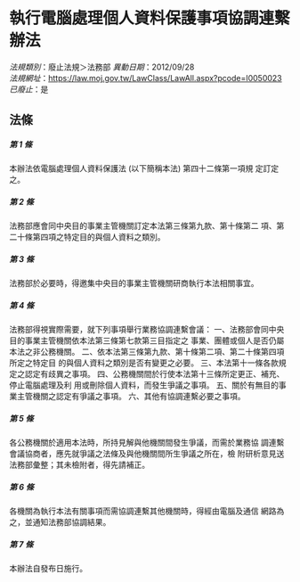 # 執行電腦處理個人資料保護事項協調連繫辦法

*法規類別*：廢止法規＞法務部
*異動日期*：2012/09/28  
*法規網址*：https://law.moj.gov.tw/LawClass/LawAll.aspx?pcode=I0050023
*已廢止*：是


## 法條
##### 第 1 條
本辦法依電腦處理個人資料保護法 (以下簡稱本法) 第四十二條第一項規
定訂定之。

##### 第 2 條
法務部應會同中央目的事業主管機關訂定本法第三條第九款、第十條第二
項、第二十條第四項之特定目的與個人資料之類別。

##### 第 3 條
法務部於必要時，得邀集中央目的事業主管機關研商執行本法相關事宜。


##### 第 4 條
法務部得視實際需要，就下列事項舉行業務協調連繫會議：
一、法務部會同中央目的事業主管機關依本法第三條第七款第三目指定之
    事業、團體或個人是否仍屬本法之非公務機關。
二、依本法第三條第九款、第十條第二項、第二十條第四項所定之特定目
    的與個人資料之類別是否有變更之必要。
三、本法第十一條各款規定之認定有歧異之事項。
四、公務機關間於行使本法第十三條所定更正、補充、停止電腦處理及利
    用或刪除個人資料，而發生爭議之事項。
五、關於有無目的事業主管機關之認定有爭議之事項。
六、其他有協調連繫必要之事項。


##### 第 5 條
各公務機關於適用本法時，所持見解與他機關間發生爭議，而需於業務協
調連繫會議協商者，應先就爭議之法條及與他機關間所生爭議之所在，檢
附研析意見送法務部彙整；其未檢附者，得先請補正。

##### 第 6 條
各機關為執行本法有關事項而需協調連繫其他機關時，得經由電腦及通信
網路為之，並通知法務部協調結果。

##### 第 7 條
本辦法自發布日施行。


